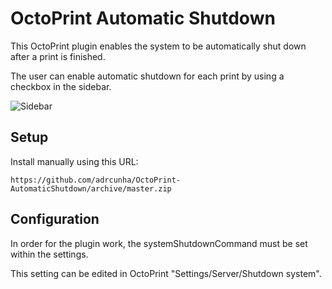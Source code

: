 # OctoPrint Automatic Shutdown

This OctoPrint plugin enables the system to be automatically shut down after a print is finished.

The user can enable automatic shutdown for each print by using a checkbox in the sidebar.

![Sidebar](http://i.imgur.com/e79FxXv.png)

## Setup

Install manually using this URL:

    https://github.com/adrcunha/OctoPrint-AutomaticShutdown/archive/master.zip

## Configuration

In order for the plugin work, the systemShutdownCommand must be set within the settings.

This setting can be edited in OctoPrint "Settings/Server/Shutdown system".
